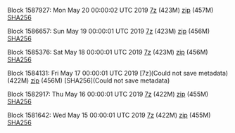 Block 1587927: Mon May 20 00:00:02 UTC 2019 [7z](https://transfer.sh/4xmNP/bootstrap.dat.20190520.7z) (423M) [zip](https://transfer.sh/VrIBe/bootstrap.dat.20190520.zip) (457M) [SHA256](https://transfer.sh/11sICJ/sha256.txt)

Block 1586657: Sun May 19 00:00:01 UTC 2019 [7z](https://transfer.sh/hz3wn/bootstrap.dat.20190519.7z) (423M) [zip](https://transfer.sh/14ONYk/bootstrap.dat.20190519.zip) (456M) [SHA256](https://transfer.sh/U7oli/sha256.txt)

Block 1585376: Sat May 18 00:00:01 UTC 2019 [7z](https://transfer.sh/yXGcF/bootstrap.dat.20190518.7z) (423M) [zip](https://transfer.sh/13UdJ3/bootstrap.dat.20190518.zip) (456M) [SHA256](https://transfer.sh/Gh1OU/sha256.txt)

Block 1584131: Fri May 17 00:00:01 UTC 2019 [7z](Could not save metadata) (422M) [zip]() (456M) [SHA256](Could not save metadata)

Block 1582917: Thu May 16 00:00:01 UTC 2019 [7z](https://transfer.sh/rMLRM/bootstrap.dat.20190516.7z) (422M) [zip](https://transfer.sh/Zp9F1/bootstrap.dat.20190516.zip) (455M) [SHA256](https://transfer.sh/hq77c/sha256.txt)

Block 1581642: Wed May 15 00:00:01 UTC 2019 [7z](https://transfer.sh/VQL5S/bootstrap.dat.20190515.7z) (422M) [zip](https://transfer.sh/9nhAw/bootstrap.dat.20190515.zip) (455M) [SHA256](https://transfer.sh/S5Cu6/sha256.txt)

